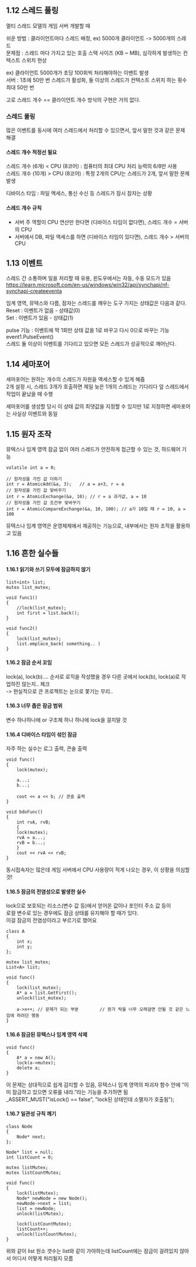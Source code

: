 ## 1.12 스레드 풀링
멀티 스레드 모델의 게임 서버 개발할 때<br>

쉬운 방법 : 클라이언트마다 스레드 배정, ex) 5000개 클라이언트 -> 5000개의 스레드<br>
문제점 : 스레드 마다 가지고 있는 호출 스택 사이즈 (KB ~ MB), 심각하게 발생하는 컨텍스트 스위치 현상<br>
		
ex) 클라이언트 5000개가 초당 100회씩 처리해야하는 이벤트 발생<br>
서버 : 1초에 50만 번 스레드가 활성화, 둘 이상의 스레드가 컨텍스트 스위치 하는 횟수 최대 50만 번<br>

고로 스레드 개수 == 클라이언트 개수 방식의 구현은 거의 없다.

### 스레드 풀링
많은 이벤트를 동시에 여러 스레드에서 처리할 수 있으면서, 앞서 말한 것과 같은 문제 해결

#### 스레드 개수 적정선 필요
스레드 개수 (6개) < CPU (8코어) : 컴퓨터의 최대 CPU 처리 능력의 6/8만 사용<br>
스레드 개수 (10개) > CPU (8코어) : 특정 2개의 CPU는 스레드가 2개, 앞서 말한 문제 발생<br>

디바이스 타임 : 파일 액세스, 통신 수신 등 스레드가 잠시 잠자는 상황<br>

#### 스레드 개수 규칙
* 서버 주 역할이 CPU 연산만 한다면 (디바이스 타임이 없다면), 스레드 개수 = 서버의 CPU<br>
* 서버에서 DB, 파일 액세스를 하면 (디바이스 타임이 있다면), 스레드 개수 > 서버의 CPU<br>


## 1.13 이벤트
스레드 간 소통하며 일을 처리할 때 유용, 윈도우에서는 자동, 수동 모드가 있음<br>
https://learn.microsoft.com/en-us/windows/win32/api/synchapi/nf-synchapi-createeventa

임계 영역, 뮤텍스와 다름, 잠자는 스레드를 깨우는 도구 가지는 상태값은 다음과 같다.<br>
Reset : 이벤트가 없음 - 상태값(0)<br>
Set : 이벤트가 있음 - 상태값(1)<br>

pulse 기능 : 이벤트에 딱 1회만 상태 값을 1로 바꾸고 다시 0으로 바꾸는 기능<br>
event1.PulseEvent()<br>
스레드 둘 이상이 이벤트를 기다리고 있으면 모든 스레드가 성공적으로 깨어난다.<br>


## 1.14 세마포어
세마포어는 원하는 개수의 스레드가 자원을 액세스할 수 있게 해줌<br>
2개 설정 시, 스레드 3개가 호출하면 제일 늦은 1개의 스레드는 기다리다 앞 스레드에서 작업이 끝났을 때 수행<br>

세마포어를 생성할 당시 이 상태 값의 최댓값을 지정할 수 있지만 1로 지정하면 세마포어는 사실상 이벤트와 동일<br>


## 1.15 원자 조작
뮤텍스나 임계 영역 잠금 없이 여러 스레드가 안전하게 접근할 수 있는 것, 하드웨어 기능<br>

```
volatile int a = 0;

// 원자성을 가진 값 더하기
int r = AtomicAdd(&a, 3);	// a = a+3, r = a
// 원자성을 가진 값 맞바꾸기
int r = AtomicExchange(&a, 10);	// r = a 과거값, a = 10
// 원자성을 가진 값 조건부 맞바꾸기
int r = AtomicCompareExchange(&a, 10, 100); // a가 10일 때 r = 10, a = 100
```

뮤텍스나 임계 영역은 운영체제에서 제공하는 기능으로, 내부에서는 원자 조작을 활용하고 있음


## 1.16 흔한 실수들
#### 1.16.1 읽기와 쓰기 모두에 잠금하지 않기
```
list<int> list;
mutex list_mutex;

void func1()
{
    //lock(list_mutex);
    int first = list.back();
}

void func2()
{
    lock(list_mutex);
    list.emplace_back( something.. )
}
```

#### 1.16.2 잠금 순서 꼬임
lock(a), lock(b).... 순서로 로직을 작성했을 경우 다른 곳에서 lock(b), lock(a)로 작업하진 않는지.. 체크<br>
-> 현실적으로 큰 프로젝트는 눈으로 쫓기는 무리..


#### 1.16.3 너무 좁은 잠금 범위
변수 하나하나에 or 구조체 하나 하나에 lock을 걸지말 것


#### 1.16.4 디바이스 타임이 섞인 잠금
자주 하는 실수는 로그 출력, 콘솔 출력
```
void func()
{
    lock(mutex);
 
    a...;
    b...;
 
    cout << a << b; // 콘솔 출력
}

void bdoFunc()
{
    int rvA, rvB;
    {
	lock(mutex);
	rvA = a...;
	rvB = b...;
    }
    cout << rvA << rvB;
}

```
동시접속자는 많은데 게임 서버에서 CPU 사용량이 적게 나오는 경우, 이 상황을 의심할 것!


#### 1.16.5 잠금의 전염성으로 발생한 실수
lock으로 보호되는 리소스(변수 값 등)에서 얻어온 값이나 포인터 주소 값 등이<br> 
로컬 변수로 있는 경우에도 잠금 상태를 유지해야 할 때가 있다. <br>
이걸 잠금의 전염성이라고 부르기로 했어요

```
class A
{
    int x;
    int y;
};
 
mutex list_mutex;
List<A> list;
 
void func()
{
    lock(list_mutex);
    A* a = list.GetFirst(); 
    unlock(list_mutex);
 
    a->x++; // 문제가 되는 부분		// 뭔가 락을 너무 오래걸면 안될 것 같은 느낌에 하려던 행동
}
```


#### 1.16.6 잠금된 뮤텍스나 임계 영역 삭제
```
void func()
{
    A* a = new A();
    lock(a->mutex);
    delete a;
}
```
이 문제는 상대적으로 쉽게 감지할 수 있음, 뮤텍스나 임계 영역의 파괴자 함수 안에 “이미 잠금하고 있으면 오류를 내라.”라는 기능을 추가하면 됨<br>
_ASSERT_MUST("isLock() == false", "lock된 상태인데 소멸자가 호출됨");


#### 1.16.7 일관성 규칙 깨기
```
class Node
{
    Node* next;
};
 
Node* list = null;
int listCount = 0;
 
mutex listMutex;
mutex listCountMutex;
 
void func()
{
    lock(listMutex);
    Node* newNode = new Node();
    newNode->next = list;
    list = newNode;
    unlock(listMutex);
 
    lock(listCountMutex);
    listCount++;
    unlock(listCountMutex);
} 
```
위와 같이 list 원소 갯수는 list와 같이 가야하는데 listCount에는 잠금이 걸려있지 않아서 어디서 어떻게 처리될지 모름
























